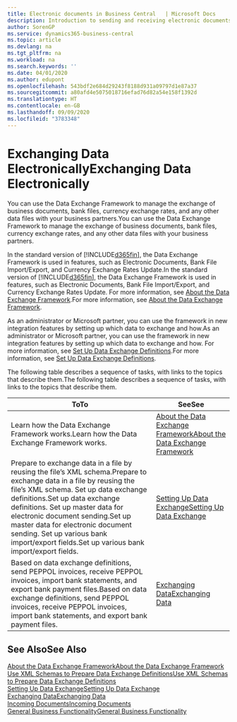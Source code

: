 ```yaml
---
title: Electronic documents in Business Central   | Microsoft Docs
description: Introduction to sending and receiving electronic documents in Business Central.
author: SorenGP
ms.service: dynamics365-business-central
ms.topic: article
ms.devlang: na
ms.tgt_pltfrm: na
ms.workload: na
ms.search.keywords: ''
ms.date: 04/01/2020
ms.author: edupont
ms.openlocfilehash: 543bdf2e684d29243f8188d931a09797d1e87a37
ms.sourcegitcommit: a80afd4e5075018716efad76d82a54e158f1392d
ms.translationtype: HT
ms.contentlocale: en-GB
ms.lasthandoff: 09/09/2020
ms.locfileid: "3783348"
---
```

# <a name="exchanging-data-electronically"></a><span data-ttu-id="d37ef-103">Exchanging Data Electronically</span><span class="sxs-lookup"><span data-stu-id="d37ef-103">Exchanging Data Electronically</span></span>
<span data-ttu-id="d37ef-104">You can use the Data Exchange Framework to manage the exchange of business documents, bank files, currency exchange rates, and any other data files with your business partners.</span><span class="sxs-lookup"><span data-stu-id="d37ef-104">You can use the Data Exchange Framework to manage the exchange of business documents, bank files, currency exchange rates, and any other data files with your business partners.</span></span>

<span data-ttu-id="d37ef-105">In the standard version of [!INCLUDE[d365fin](includes/d365fin_md.md)], the Data Exchange Framework is used in features, such as Electronic Documents, Bank File Import/Export, and Currency Exchange Rates Update.</span><span class="sxs-lookup"><span data-stu-id="d37ef-105">In the standard version of [!INCLUDE[d365fin](includes/d365fin_md.md)], the Data Exchange Framework is used in features, such as Electronic Documents, Bank File Import/Export, and Currency Exchange Rates Update.</span></span> <span data-ttu-id="d37ef-106">For more information, see [About the Data Exchange Framework](across-about-the-data-exchange-framework.md).</span><span class="sxs-lookup"><span data-stu-id="d37ef-106">For more information, see [About the Data Exchange Framework](across-about-the-data-exchange-framework.md).</span></span>

<span data-ttu-id="d37ef-107">As an administrator or Microsoft partner, you can use the framework in new integration features by setting up which data to exchange and how.</span><span class="sxs-lookup"><span data-stu-id="d37ef-107">As an administrator or Microsoft partner, you can use the framework in new integration features by setting up which data to exchange and how.</span></span> <span data-ttu-id="d37ef-108">For more information, see [Set Up Data Exchange Definitions](across-how-to-set-up-data-exchange-definitions.md).</span><span class="sxs-lookup"><span data-stu-id="d37ef-108">For more information, see [Set Up Data Exchange Definitions](across-how-to-set-up-data-exchange-definitions.md).</span></span>

<span data-ttu-id="d37ef-109">The following table describes a sequence of tasks, with links to the topics that describe them.</span><span class="sxs-lookup"><span data-stu-id="d37ef-109">The following table describes a sequence of tasks, with links to the topics that describe them.</span></span>  

|<span data-ttu-id="d37ef-110">To</span><span class="sxs-lookup"><span data-stu-id="d37ef-110">To</span></span>|<span data-ttu-id="d37ef-111">See</span><span class="sxs-lookup"><span data-stu-id="d37ef-111">See</span></span>|  
|--------|---------|  
|<span data-ttu-id="d37ef-112">Learn how the Data Exchange Framework works.</span><span class="sxs-lookup"><span data-stu-id="d37ef-112">Learn how the Data Exchange Framework works.</span></span>|[<span data-ttu-id="d37ef-113">About the Data Exchange Framework</span><span class="sxs-lookup"><span data-stu-id="d37ef-113">About the Data Exchange Framework</span></span>](across-about-the-data-exchange-framework.md)|  
|<span data-ttu-id="d37ef-114">Prepare to exchange data in a file by reusing the file’s XML schema.</span><span class="sxs-lookup"><span data-stu-id="d37ef-114">Prepare to exchange data in a file by reusing the file’s XML schema.</span></span> <span data-ttu-id="d37ef-115">Set up data exchange definitions.</span><span class="sxs-lookup"><span data-stu-id="d37ef-115">Set up data exchange definitions.</span></span> <span data-ttu-id="d37ef-116">Set up master data for electronic document sending.</span><span class="sxs-lookup"><span data-stu-id="d37ef-116">Set up master data for electronic document sending.</span></span> <span data-ttu-id="d37ef-117">Set up various bank import/export fields.</span><span class="sxs-lookup"><span data-stu-id="d37ef-117">Set up various bank import/export fields.</span></span>|[<span data-ttu-id="d37ef-118">Setting Up Data Exchange</span><span class="sxs-lookup"><span data-stu-id="d37ef-118">Setting Up Data Exchange</span></span>](across-set-up-data-exchange.md)|  
|<span data-ttu-id="d37ef-119">Based on data exchange definitions, send PEPPOL invoices, receive PEPPOL invoices, import bank statements, and export bank payment files.</span><span class="sxs-lookup"><span data-stu-id="d37ef-119">Based on data exchange definitions, send PEPPOL invoices, receive PEPPOL invoices, import bank statements, and export bank payment files.</span></span>|[<span data-ttu-id="d37ef-120">Exchanging Data</span><span class="sxs-lookup"><span data-stu-id="d37ef-120">Exchanging Data</span></span>](across-exchange-data.md)|  

## <a name="see-also"></a><span data-ttu-id="d37ef-121">See Also</span><span class="sxs-lookup"><span data-stu-id="d37ef-121">See Also</span></span>  
[<span data-ttu-id="d37ef-122">About the Data Exchange Framework</span><span class="sxs-lookup"><span data-stu-id="d37ef-122">About the Data Exchange Framework</span></span>](across-about-the-data-exchange-framework.md)  
[<span data-ttu-id="d37ef-123">Use XML Schemas to Prepare Data Exchange Definitions</span><span class="sxs-lookup"><span data-stu-id="d37ef-123">Use XML Schemas to Prepare Data Exchange Definitions</span></span>](across-how-to-use-xml-schemas-to-prepare-data-exchange-definitions.md)  
[<span data-ttu-id="d37ef-124">Setting Up Data Exchange</span><span class="sxs-lookup"><span data-stu-id="d37ef-124">Setting Up Data Exchange</span></span>](across-set-up-data-exchange.md)  
[<span data-ttu-id="d37ef-125">Exchanging Data</span><span class="sxs-lookup"><span data-stu-id="d37ef-125">Exchanging Data</span></span>](across-exchange-data.md)  
[<span data-ttu-id="d37ef-126">Incoming Documents</span><span class="sxs-lookup"><span data-stu-id="d37ef-126">Incoming Documents</span></span>](across-income-documents.md)  
[<span data-ttu-id="d37ef-127">General Business Functionality</span><span class="sxs-lookup"><span data-stu-id="d37ef-127">General Business Functionality</span></span>](ui-across-business-areas.md)

